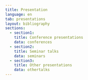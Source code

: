 ```yaml
---
title: Presentation
language: en
tab: presentations
layout: bibliography
sections:
  - section1:
    title: Conference presentations
    data: conferences
  - section2:
    title: Seminar talks
    data: seminars
  - section3:
    title: Other presentations
    data: othertalks
---
```


